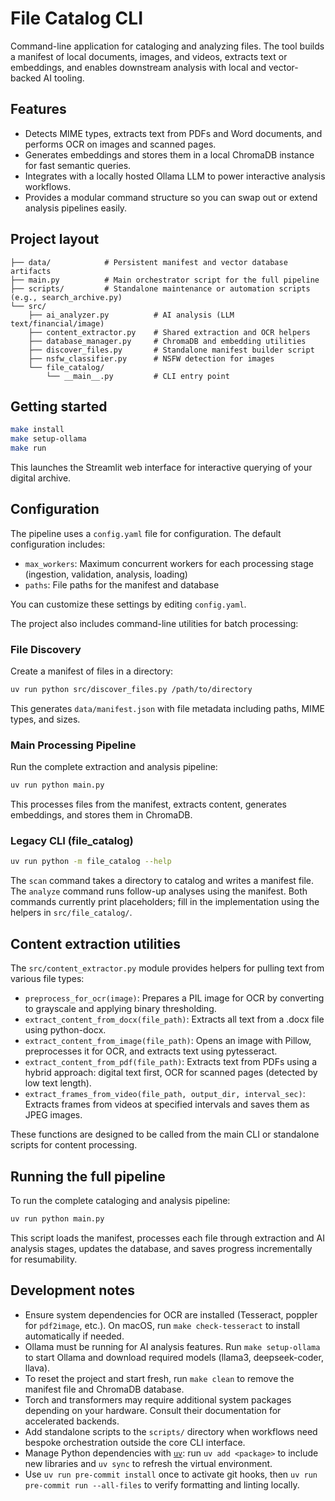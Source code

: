 # File Catalog CLI

Command-line application for cataloging and analyzing files. The tool builds a
manifest of local documents, images, and videos, extracts text or embeddings,
and enables downstream analysis with local and vector-backed AI tooling.

## Features

- Detects MIME types, extracts text from PDFs and Word documents, and performs
  OCR on images and scanned pages.
- Generates embeddings and stores them in a local ChromaDB instance for fast
  semantic queries.
- Integrates with a locally hosted Ollama LLM to power interactive analysis
  workflows.
- Provides a modular command structure so you can swap out or extend analysis
  pipelines easily.

## Project layout

```text
├── data/            # Persistent manifest and vector database artifacts
├── main.py          # Main orchestrator script for the full pipeline
├── scripts/         # Standalone maintenance or automation scripts (e.g., search_archive.py)
└── src/
    ├── ai_analyzer.py          # AI analysis (LLM text/financial/image)
    ├── content_extractor.py    # Shared extraction and OCR helpers
    ├── database_manager.py     # ChromaDB and embedding utilities
    ├── discover_files.py       # Standalone manifest builder script
    ├── nsfw_classifier.py      # NSFW detection for images
    └── file_catalog/
        └── __main__.py         # CLI entry point
```

## Getting started

```bash
make install
make setup-ollama
make run
```

This launches the Streamlit web interface for interactive querying of your
digital archive.

## Configuration

The pipeline uses a `config.yaml` file for configuration. The default
configuration includes:

- `max_workers`: Maximum concurrent workers for each processing stage
  (ingestion, validation, analysis, loading)
- `paths`: File paths for the manifest and database

You can customize these settings by editing `config.yaml`.

The project also includes command-line utilities for batch processing:

### File Discovery

Create a manifest of files in a directory:

```bash
uv run python src/discover_files.py /path/to/directory
```

This generates `data/manifest.json` with file metadata including paths, MIME
types, and sizes.

### Main Processing Pipeline

Run the complete extraction and analysis pipeline:

```bash
uv run python main.py
```

This processes files from the manifest, extracts content, generates embeddings,
and stores them in ChromaDB.

### Legacy CLI (file_catalog)

```bash
uv run python -m file_catalog --help
```

The `scan` command takes a directory to catalog and writes a manifest file. The
`analyze` command runs follow-up analyses using the manifest. Both commands
currently print placeholders; fill in the implementation using the helpers in
`src/file_catalog/`.

## Content extraction utilities

The `src/content_extractor.py` module provides helpers for pulling text from
various file types:

- `preprocess_for_ocr(image)`: Prepares a PIL image for OCR by converting to
  grayscale and applying binary thresholding.
- `extract_content_from_docx(file_path)`: Extracts all text from a .docx file
  using python-docx.
- `extract_content_from_image(file_path)`: Opens an image with Pillow,
  preprocesses it for OCR, and extracts text using pytesseract.
- `extract_content_from_pdf(file_path)`: Extracts text from PDFs using a hybrid
  approach: digital text first, OCR for scanned pages (detected by low text
  length).
- `extract_frames_from_video(file_path, output_dir, interval_sec)`: Extracts
  frames from videos at specified intervals and saves them as JPEG images.

These functions are designed to be called from the main CLI or standalone
scripts for content processing.

## Running the full pipeline

To run the complete cataloging and analysis pipeline:

```bash
uv run python main.py
```

This script loads the manifest, processes each file through extraction and AI
analysis stages, updates the database, and saves progress incrementally for
resumability.

## Development notes

- Ensure system dependencies for OCR are installed (Tesseract, poppler for
  `pdf2image`, etc.). On macOS, run `make check-tesseract` to install
  automatically if needed.
- Ollama must be running for AI analysis features. Run `make setup-ollama` to
  start Ollama and download required models (llama3, deepseek-coder, llava).
- To reset the project and start fresh, run `make clean` to remove the manifest
  file and ChromaDB database.
- Torch and transformers may require additional system packages depending on
  your hardware. Consult their documentation for accelerated backends.
- Add standalone scripts to the `scripts/` directory when workflows need bespoke
  orchestration outside the core CLI interface.
- Manage Python dependencies with [`uv`](https://docs.astral.sh/uv/): run
  `uv add <package>` to include new libraries and `uv sync` to refresh the
  virtual environment.
- Use `uv run pre-commit install` once to activate git hooks, then
  `uv run pre-commit run --all-files` to verify formatting and linting locally.
